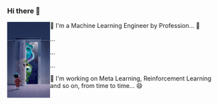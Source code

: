 ### Hi there 👋

<img src="mi.jpg" alt="welcome" width="100" align="left" />

<div>

🌱 I'm a Machine Learning Engineer by Profession... 🤔

...
  
  ...
  
...
  
🔭 I'm working on Meta Learning, Reinforcement Learning and so on, from time to time... 😄

</div>
  
<!--
**joeljosephjin/joeljosephjin** is a ✨ _special_ ✨ repository because its `README.md` (this file) appears on your GitHub profile.

Here are some ideas to get you started:

- 🔭 I’m currently working on ...
- 🌱 I’m currently learning ...
- 👯 I’m looking to collaborate on ...
- 🤔 I’m looking for help with ...
- 💬 Ask me about ...
- 📫 How to reach me: ...
- 😄 Pronouns: ...
- ⚡ Fun fact: ...
-->
